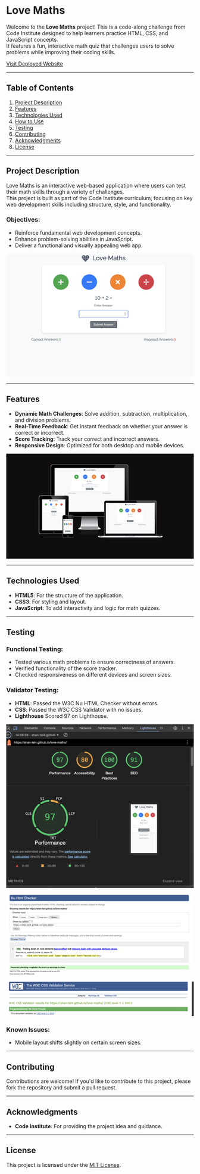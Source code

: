 # Love Maths

Welcome to the **Love Maths** project! This is a code-along challenge from Code Institute designed to help learners practice HTML, CSS, and JavaScript concepts.  
It features a fun, interactive math quiz that challenges users to solve problems while improving their coding skills.

[Visit Deployed Website](https://shan-tel4.github.io/love-maths/)

---

## Table of Contents

1. [Project Description](#project-description)
2. [Features](#features)
3. [Technologies Used](#technologies-used)
4. [How to Use](#how-to-use)
5. [Testing](#testing)
6. [Contributing](#contributing)
7. [Acknowledgments](#acknowledgments)
8. [License](#license)

---

## Project Description

Love Maths is an interactive web-based application where users can test their math skills through a variety of challenges.  
This project is built as part of the Code Institute curriculum, focusing on key web development skills including structure, style, and functionality.

### Objectives:

- Reinforce fundamental web development concepts.
- Enhance problem-solving abilities in JavaScript.
- Deliver a functional and visually appealing web app.

![Love Maths](https://github.com/shan-tel4/love-maths/blob/main/assets/images/Home%20page.png?raw=true)

---

## Features

- **Dynamic Math Challenges**: Solve addition, subtraction, multiplication, and division problems.  
- **Real-Time Feedback**: Get instant feedback on whether your answer is correct or incorrect.  
- **Score Tracking**: Track your correct and incorrect answers.  
- **Responsive Design**: Optimized for both desktop and mobile devices.  

![Responsive Design](https://github.com/shan-tel4/love-maths/blob/main/assets/images/responsive.png?raw=true)

---

## Technologies Used

- **HTML5**: For the structure of the application.  
- **CSS3**: For styling and layout.  
- **JavaScript**: To add interactivity and logic for math quizzes.  

---

## Testing

### Functional Testing:

- Tested various math problems to ensure correctness of answers.
- Verified functionality of the score tracker.
- Checked responsiveness on different devices and screen sizes.

### Validator Testing:

- **HTML**: Passed the W3C Nu HTML Checker without errors.  
- **CSS**: Passed the W3C CSS Validator with no issues.
- **Lighthouse** Scored 97 on Lighthouse.

![Lighthouse Report](https://github.com/shan-tel4/love-maths/blob/main/assets/images/Light%20house.png?raw=true)

![HTML](https://github.com/shan-tel4/love-maths/blob/main/assets/images/HTML.png?raw=true)

![CSS](https://github.com/shan-tel4/love-maths/blob/main/assets/images/CSS.png?raw=true)



### Known Issues:

- Mobile layout shifts slightly on certain screen sizes.

---

## Contributing

Contributions are welcome! If you'd like to contribute to this project, please fork the repository and submit a pull request.

---

## Acknowledgments

- **Code Institute**: For providing the project idea and guidance.

---

## License

This project is licensed under the [MIT License](LICENSE).

